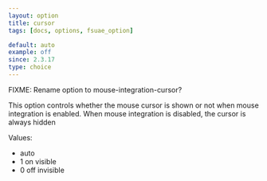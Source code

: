 ```yaml
---
layout: option
title: cursor
tags: [docs, options, fsuae_option]

default: auto
example: off
since: 2.3.17
type: choice
---
```


FIXME: Rename option to mouse-integration-cursor?

This option controls whether the mouse cursor is shown or not when mouse
integration is enabled. When mouse integration is disabled, the cursor
is always hidden

Values:
* auto
* 1 on visible
* 0 off invisible

